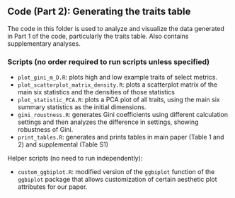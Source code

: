 ## Code (Part 2): Generating the traits table

The code in this folder is used to analyze and visualize the data generated in Part 1 of the code, particularly the traits table. Also contains supplementary analyses.

### Scripts (no order required to run scripts unless specified)

- `plot_gini_m_D.R`: plots high and low example traits of select metrics.
- `plot_scatterplot_matrix_density.R`: plots a scatterplot matrix of the main six statistics and the densities of those statistics
- `plot_statistic_PCA.R`: plots a PCA plot of all traits, using the main six summary statistics as the initial dimensions.
- `gini_roustness.R`: generates Gini coefficients using different calculation settings and then analyzes the difference in settings, showing robustness of Gini.
- `print_tables.R`: generates and prints tables in main paper (Table 1 and 2) and supplemental (Table S1)

Helper scripts (no need to run independently):
- `custom_ggbiplot.R`: modified version of the `ggbiplot` function of the `ggbiplot` package that allows customization of certain aesthetic plot attributes for our paper.
